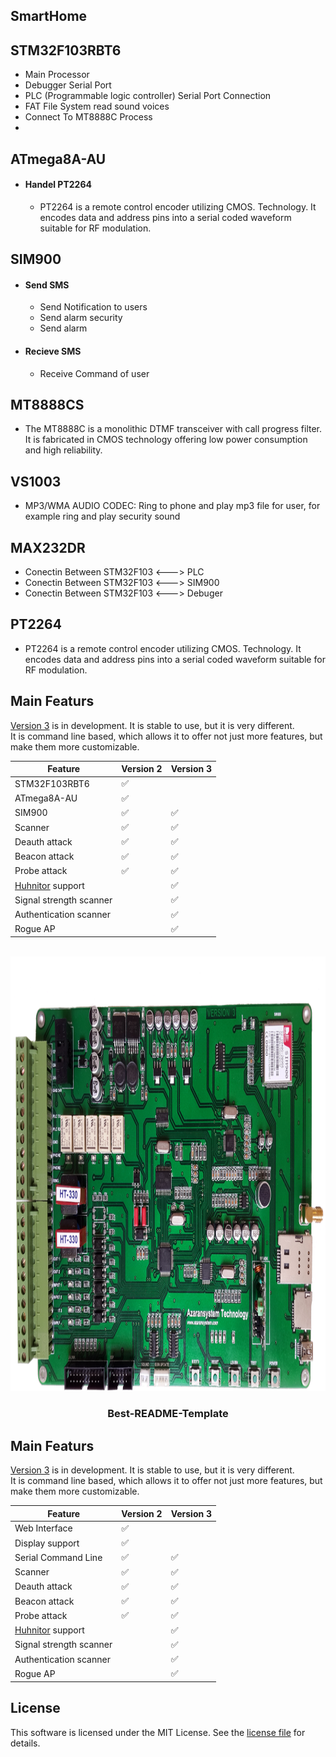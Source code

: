 
## SmartHome

## STM32F103RBT6
* Main Processor
* Debugger Serial Port
* PLC (Programmable logic controller) Serial Port Connection
* FAT File System read sound voices 
* Connect To MT8888C Process 
* 

## ATmega8A-AU
* #### Handel PT2264 
   - PT2264  is a remote control encoder utilizing CMOS. Technology. It encodes data and address pins into a serial coded waveform suitable for RF modulation.

## SIM900
* #### Send SMS 
   - Send Notification to users
   - Send alarm security
   - Send alarm 
 
* #### Recieve SMS
   - Receive Command of user

## MT8888CS
* The MT8888C is a monolithic DTMF transceiver with
call progress filter. It is fabricated in CMOS technology
offering low power consumption and high reliability. 

## VS1003
* MP3/WMA AUDIO CODEC: Ring to phone and play mp3 file for user, for example ring and play security sound

## MAX232DR
* Conectin Between STM32F103 <---> PLC
* Conectin Between STM32F103 <---> SIM900
* Conectin Between STM32F103 <---> Debuger

## PT2264
* PT2264 is a remote control encoder utilizing CMOS. Technology. It encodes data and address pins into a serial coded waveform suitable for RF modulation.


## Main Featurs

[Version 3](https://github.com/SpacehuhnTech/esp8266_deauther/tree/v3) is in development. It is stable to use, but it is very different.  
It is command line based, which allows it to offer not just more features, but make them more customizable.  

| Feature | Version 2 | Version 3 |
| ------- | --------- | --------- |
| STM32F103RBT6 | ✅ | |
| ATmega8A-AU | ✅ | |
| SIM900 | ✅ | ✅ |
| Scanner | ✅ | ✅ |
| Deauth attack | ✅ | ✅ |
| Beacon attack | ✅ | ✅ |
| Probe attack | ✅ | ✅ |
| [Huhnitor](https://github.com/spacehuhntech/huhnitor) support | | ✅ |
| Signal strength scanner | | ✅ |
| Authentication scanner | | ✅ |
| Rogue AP | | ✅ |





<!-- PROJECT LOGO -->
<br />
<div align="center">
  <a href="https://github.com/othneildrew/Best-README-Template">
    <img src="./images/pcb.png"  width="1077" height="695">
  </a>

  <h3 align="center">  </h3>
  <h3 align="center">Best-README-Template</h3>

</div>



## Main Featurs

[Version 3](https://github.com/SpacehuhnTech/esp8266_deauther/tree/v3) is in development. It is stable to use, but it is very different.  
It is command line based, which allows it to offer not just more features, but make them more customizable.  

| Feature | Version 2 | Version 3 |
| ------- | --------- | --------- |
| Web Interface | ✅ | |
| Display support | ✅ | |
| Serial Command Line | ✅ | ✅ |
| Scanner | ✅ | ✅ |
| Deauth attack | ✅ | ✅ |
| Beacon attack | ✅ | ✅ |
| Probe attack | ✅ | ✅ |
| [Huhnitor](https://github.com/spacehuhntech/huhnitor) support | | ✅ |
| Signal strength scanner | | ✅ |
| Authentication scanner | | ✅ |
| Rogue AP | | ✅ |



## License 

This software is licensed under the MIT License. See the [license file](LICENSE) for details.  
